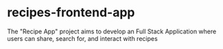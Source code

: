 # recipes-frontend-app
The "Recipe App" project aims to develop an Full Stack Application where users can share, search for, and interact with recipes
